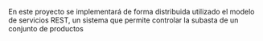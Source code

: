 En este proyecto se implementará de forma distribuida utilizado el modelo de servicios REST, un sistema
que permite controlar la subasta de un conjunto de productos
